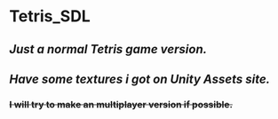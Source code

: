 # Tetris_SDL
## ***Just a normal Tetris game version.***
## *Have some textures i got on Unity Assets site.*
### ~~I will try to make an multiplayer version if possible.~~